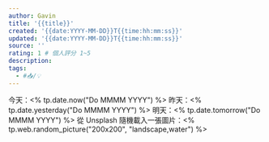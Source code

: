 ```yaml
---
author: Gavin
title: '{{title}}'
created: '{{date:YYYY-MM-DD}}T{{time:hh:mm:ss}}'
updated: '{{date:YYYY-MM-DD}}T{{time:hh:mm:ss}}'
source: ''
rating: 1 # 個人評分 1~5
description: 
tags:
  - #📥/💡
---
```


今天：<% tp.date.now("Do MMMM YYYY") %>
昨天：<% tp.date.yesterday("Do MMMM YYYY") %>
明天：<% tp.date.tomorrow("Do MMMM YYYY") %> 
從 Unsplash 隨機載入一張圖片：<% tp.web.random_picture("200x200", "landscape,water") %>